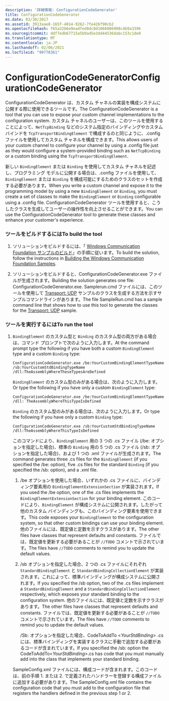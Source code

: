 ```yaml
---
description: '詳細情報: ConfigurationCodeGenerator'
title: ConfigurationCodeGenerator
ms.date: 03/30/2017
ms.assetid: 3913aae8-165f-4014-9262-7fe426f90cb2
ms.openlocfilehash: f65a32b6e9eadfed8dc8d1066086908c4b9a3396
ms.sourcegitcommit: ddf7edb67715a5b9a45e3dd44536dabc153c1de0
ms.translationtype: MT
ms.contentlocale: ja-JP
ms.lasthandoff: 02/06/2021
ms.locfileid: "99778361"
---
```

# <a name="configurationcodegenerator"></a><span data-ttu-id="16cef-103">ConfigurationCodeGenerator</span><span class="sxs-lookup"><span data-stu-id="16cef-103">ConfigurationCodeGenerator</span></span>

<span data-ttu-id="16cef-104">ConfigurationCodeGenerator は、カスタム チャネルの実装を構成システムに公開する際に使用できるツールです。</span><span class="sxs-lookup"><span data-stu-id="16cef-104">The ConfigurationCodeGenerator is a tool that you can use to expose your custom channel implementations to the configuration system.</span></span> <span data-ttu-id="16cef-105">カスタム チャネルのユーザーは、このツールを使用することによって、`NetTcpBinding` などのシステム指定のバインディングやカスタム バインドを `TcpTransportBindingElement` で構成するのと同じように、.config ファイルを使用してカスタム チャネルを構成できます。</span><span class="sxs-lookup"><span data-stu-id="16cef-105">This allows users of your custom channel to configure your channel by using a .config file just as they would configure a system-provided binding such as `NetTcpBinding` or a custom binding using the `TcpTransportBindingElement`.</span></span>  
  
 <span data-ttu-id="16cef-106">新しい `BindingElement` または `Binding` を使用してカスタム チャネルを記述し、プログラミング モデルに公開する場合は、.config ファイルを使用して、`BindingElement` または `Binding` を構成可能にするためのクラスのセットを作成する必要があります。</span><span class="sxs-lookup"><span data-stu-id="16cef-106">When you write a custom channel and expose it to the programming model by using a new `BindingElement` or `Binding`, you must create a set of classes to make the `BindingElement` or `Binding` configurable using a .config file.</span></span> <span data-ttu-id="16cef-107">ConfigurationCodeGenerator ツールを使用すると、こうしたクラスを生成してユーザーの操作性を向上させることができます。</span><span class="sxs-lookup"><span data-stu-id="16cef-107">You can use the ConfigurationCodeGenerator tool to generate these classes and enhance your customer's experience.</span></span>  
  
### <a name="to-build-the-tool"></a><span data-ttu-id="16cef-108">ツールをビルドするには</span><span class="sxs-lookup"><span data-stu-id="16cef-108">To build the tool</span></span>  
  
1. <span data-ttu-id="16cef-109">ソリューションをビルドするには、「 [Windows Communication Foundation サンプルのビルド](building-the-samples.md)」の手順に従います。</span><span class="sxs-lookup"><span data-stu-id="16cef-109">To build the solution, follow the instructions in [Building the Windows Communication Foundation Samples](building-the-samples.md).</span></span>  
  
2. <span data-ttu-id="16cef-110">ソリューションをビルドすると、ConfigurationCodeGenerator.exe ファイルが生成されます。</span><span class="sxs-lookup"><span data-stu-id="16cef-110">Building the solution generates one file: ConfigurationCodeGenerator.exe.</span></span> <span data-ttu-id="16cef-111">Samplerun.cmd ファイルには、このツールを使用して [Transport: UDP](transport-udp.md) サンプルのクラスを生成する方法を示すサンプルコマンドラインがあります。</span><span class="sxs-lookup"><span data-stu-id="16cef-111">The file SampleRun.cmd has a sample command line that shows how to use this tool to generate the classes for the [Transport: UDP](transport-udp.md) sample.</span></span>  
  
### <a name="to-run-the-tool"></a><span data-ttu-id="16cef-112">ツールを実行するには</span><span class="sxs-lookup"><span data-stu-id="16cef-112">To run the tool</span></span>  
  
1. <span data-ttu-id="16cef-113">`BindingElement` のカスタム型と `Binding` のカスタム型の両方がある場合は、コマンド プロンプトで次のように入力します。</span><span class="sxs-lookup"><span data-stu-id="16cef-113">At the command prompt type the following if you have both a custom `BindingElement` type and a custom `Binding` type:</span></span>  
  
    ```console  
    ConfigurationCodeGenerator.exe /be:YourCustomBindingElementTypeName /sb:YourCustomStdBindingTypeName /dll:TheAssemblyWhereTheseTypesAreDefined  
    ```  
  
     <span data-ttu-id="16cef-114">`BindingElement` のカスタム型のみがある場合は、次のように入力します。</span><span class="sxs-lookup"><span data-stu-id="16cef-114">Or type the following if you have only a custom `BindingElement` type:</span></span>  
  
    ```console  
    ConfigurationCodeGenerator.exe /be:YourCustomBindingElementTypeName /dll: TheAssemblyWhereThisTypeIsDefined  
    ```  
  
     <span data-ttu-id="16cef-115">`Binding` のカスタム型のみがある場合は、次のように入力します。</span><span class="sxs-lookup"><span data-stu-id="16cef-115">Or type the following if you have only a custom `Binding` type:</span></span>  
  
    ```console  
    ConfigurationCodeGenerator.exe /sb:YourCustomStdBindingTypeName /dll:TheAssemblyWhereThisTypeIsDefined  
    ```  
  
     <span data-ttu-id="16cef-116">このコマンドにより、`BindingElement` 用の 3 つの .cs ファイル (/be: オプションを指定した場合)、標準の `Binding` 用の 5 つの .cs ファイル (/sb: オプションを指定した場合)、および 1 つの .xml ファイルが生成されます。</span><span class="sxs-lookup"><span data-stu-id="16cef-116">The command generates three .cs files for the `BindingElement` (if you specified the /be: option), five .cs files for the standard `Binding` (if you specified the /sb: option), and a .xml file.</span></span>  
  
    1. <span data-ttu-id="16cef-117">/be オプションを使用した場合、いずれかの .cs ファイルに、バインディング要素用の `BindingElementExtensionSection` が実装されます。</span><span class="sxs-lookup"><span data-stu-id="16cef-117">If you used the /be option, one of the .cs files implements the `BindingElementExtensionSection` for your binding element.</span></span> <span data-ttu-id="16cef-118">このコードにより、`BindingElement` が構成システムに公開されます。したがって他のカスタム バインディングも、このバインディング要素を使用できます。</span><span class="sxs-lookup"><span data-stu-id="16cef-118">This code exposes your `BindingElement` to the configuration system, so that other custom bindings can use your binding element.</span></span> <span data-ttu-id="16cef-119">他のファイルには、既定値と定数を示すクラスがあります。</span><span class="sxs-lookup"><span data-stu-id="16cef-119">The other files have classes that represent defaults and constants.</span></span> <span data-ttu-id="16cef-120">ファイルでは、既定値を更新する必要があることが `//TODO` コメントで示されています。</span><span class="sxs-lookup"><span data-stu-id="16cef-120">The files have `//TODO` comments to remind you to update the default values.</span></span>  
  
    2. <span data-ttu-id="16cef-121">/sb オプションを指定した場合、2 つの .cs ファイルにそれぞれ `StandardBindingElement` と `StandardBindingCollectionElement` が実装されます。これによって、標準バインディングが構成システムに公開されます。</span><span class="sxs-lookup"><span data-stu-id="16cef-121">If you specified the /sb option, two of the .cs files implement a `StandardBindingElement` and a `StandardBindingCollectionElement` respectively, which exposes your standard binding to the configuration system.</span></span> <span data-ttu-id="16cef-122">他のファイルには、既定値と定数を示すクラスがあります。</span><span class="sxs-lookup"><span data-stu-id="16cef-122">The other files have classes that represent defaults and constants.</span></span> <span data-ttu-id="16cef-123">ファイルでは、既定値を更新する必要があることが `//TODO` コメントで示されています。</span><span class="sxs-lookup"><span data-stu-id="16cef-123">The files have `//TODO` comments to remind you to update the default values.</span></span>  
  
         <span data-ttu-id="16cef-124">/Sb: オプションを指定した場合、CodeToAddTo \<*YourStdBinding*> .cs には、標準バインディングを実装するクラスに手動で追加する必要があるコードが含まれています。</span><span class="sxs-lookup"><span data-stu-id="16cef-124">If you specified the /sb: option the CodeToAddTo\<*YourStdBinding*>.cs has code that you must manually add into the class that implements your standard binding.</span></span>  
  
     <span data-ttu-id="16cef-125">SampleConfig.xml ファイルには、構成コードが含まれます。このコードは、前の手順 1. または 2. で定義されたハンドラーを登録する構成ファイルに追加する必要があります。</span><span class="sxs-lookup"><span data-stu-id="16cef-125">The SampleConfig.xml file contains the configuration code that you must add to the configuration file that registers the handlers defined in the previous step 1 or 2.</span></span>  
